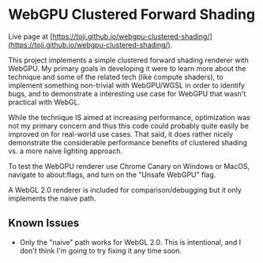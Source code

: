 # WebGPU Clustered Forward Shading

Live page at [https://toji.github.io/webgpu-clustered-shading/](https://toji.github.io/webgpu-clustered-shading/).

This project implements a simple clustered forward shading renderer with WebGPU. My primary goals in developing it were to learn more about the technique and some of the related tech (like compute shaders), to implement something non-trivial with WebGPU/WGSL in order to identify bugs, and to demonstrate a interesting use case for WebGPU that wasn't practical with WebGL.

While the technique IS aimed at increasing performance, optimization was not my primary concern and thus this code could probably quite easily be improved on for real-world use cases. That said, it does rather nicely demonstrate the considerable performance benefits of clustered shading vs. a more naive lighting approach.

To test the WebGPU renderer use Chrome Canary on Windows or MacOS, navigate to about:flags, and turn on the "Unsafe WebGPU" flag.

A WebGL 2.0 renderer is included for comparison/debugging but it only implements the naive path.

## Known Issues

 - Only the "naive" path works for WebGL 2.0. This is intentional, and I don't think I'm going to try fixing it any time soon.

